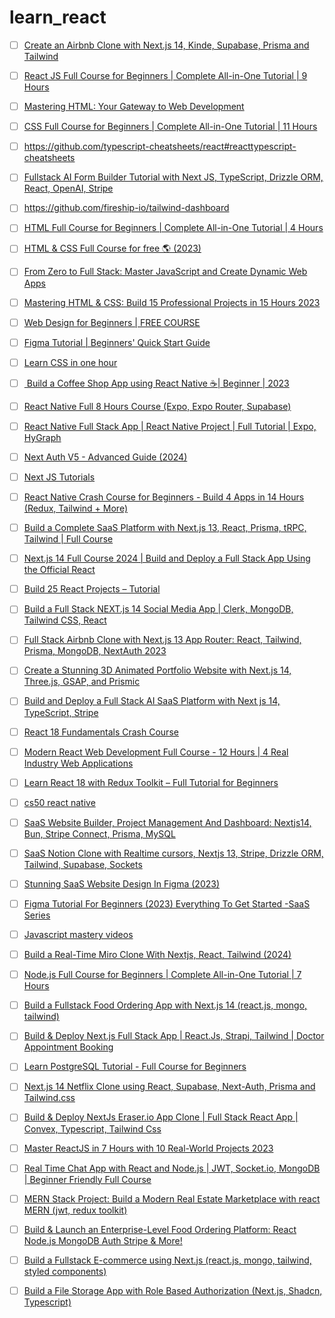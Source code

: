 # learn_react

- [ ] [Create an Airbnb Clone with Next.js 14, Kinde, Supabase, Prisma and Tailwind](https://www.youtube.com/watch?v=x-km17GzInE&t=18041s)
- [ ] [React JS Full Course for Beginners | Complete All-in-One Tutorial | 9 Hours](https://www.youtube.com/watch?v=RVFAyFWO4go)
- [ ] [Mastering HTML: Your Gateway to Web Development](https://www.youtube.com/watch?v=LXGYVvvWhfk&list=PLEO1AP6C14FxaYcZY8LZ3vN-67s53Y9Ph)
- [ ] [CSS Full Course for Beginners | Complete All-in-One Tutorial | 11 Hours](https://www.youtube.com/watch?v=n4R2E7O-Ngo)
- [ ] https://github.com/typescript-cheatsheets/react#reacttypescript-cheatsheets
- [ ] [Fullstack AI Form Builder Tutorial with Next JS, TypeScript, Drizzle ORM, React, OpenAI, Stripe](https://www.youtube.com/watch?v=zzWypOl4JkY)
- [ ] https://github.com/fireship-io/tailwind-dashboard
- [ ] [HTML Full Course for Beginners | Complete All-in-One Tutorial | 4 Hours](https://www.youtube.com/watch?v=mJgBOIoGihA)
- [ ] [HTML & CSS Full Course for free 🌎 (2023)](https://www.youtube.com/watch?v=HGTJBPNC-Gw)
- [ ] [From Zero to Full Stack: Master JavaScript and Create Dynamic Web Apps](https://www.youtube.com/watch?v=H3XIJYEPdus)
- [ ] [Mastering HTML & CSS: Build 15 Professional Projects in 15 Hours 2023](https://www.youtube.com/watch?v=bWACo_pvKxg)
- [ ] [Web Design for Beginners | FREE COURSE](https://www.youtube.com/watch?v=B-ytMSuwbf8)
- [ ] [Figma Tutorial | Beginners' Quick Start Guide](https://www.youtube.com/watch?v=zbVrPZeXZc0)
- [ ] [Learn CSS in one hour](https://www.youtube.com/watch?v=wRNinF7YQqQ)
- [ ] [ Build a Coffee Shop App using React Native ☕| Beginner | 2023](https://www.youtube.com/watch?v=W1Co2M-gsQE)
- [ ] [React Native Full 8 Hours Course (Expo, Expo Router, Supabase)](https://www.youtube.com/watch?v=rIYzLhkG9TA)
- [ ] [React Native Full Stack App | React Native Project | Full Tutorial | Expo, HyGraph](https://www.youtube.com/watch?v=Zs-W12TpAeM)
- [ ] [Next Auth V5 - Advanced Guide (2024)](https://www.youtube.com/watch?v=1MTyCvS05V4)
- [ ] [Next JS Tutorials](https://www.youtube.com/@codewithantonio/videos)
- [ ] [React Native Crash Course for Beginners - Build 4 Apps in 14 Hours (Redux, Tailwind + More)](https://www.youtube.com/watch?v=AkEnidfZnCU)
- [ ]  [Build a Complete SaaS Platform with Next.js 13, React, Prisma, tRPC, Tailwind | Full Course](https://www.youtube.com/watch?v=ucX2zXAZ1I0)
- [ ]  [Next.js 14 Full Course 2024 | Build and Deploy a Full Stack App Using the Official React](https://www.youtube.com/watch?v=wm5gMKuwSYk)
- [ ]  [Build 25 React Projects – Tutorial](https://www.youtube.com/watch?v=5ZdHfJVAY-s)
- [ ]  [Build a Full Stack NEXT.js 14 Social Media App | Clerk, MongoDB, Tailwind CSS, React](https://www.youtube.com/watch?v=yXSdYD_JHN4)
- [ ]  [Full Stack Airbnb Clone with Next.js 13 App Router: React, Tailwind, Prisma, MongoDB, NextAuth 2023](https://www.youtube.com/watch?v=c_-b_isI4vg)
- [ ]  [Create a Stunning 3D Animated Portfolio Website with Next.js 14, Three.js, GSAP, and Prismic](https://www.youtube.com/watch?v=rXDCAAkiC-s)
- [ ]  [Build and Deploy a Full Stack AI SaaS Platform with Next js 14, TypeScript, Stripe](https://www.youtube.com/watch?v=Ahwoks_dawU)
- [ ]  [React 18 Fundamentals Crash Course](https://www.youtube.com/watch?v=jLS0TkAHvRg)
- [ ]  [Modern React Web Development Full Course - 12 Hours | 4 Real Industry Web Applications](https://www.youtube.com/watch?v=XxXyfkrP298)
- [ ]  [Learn React 18 with Redux Toolkit – Full Tutorial for Beginners](https://www.youtube.com/watch?v=2-crBg6wpp0)

- [ ] [cs50 react native](https://www.edx.org/learn/react-native/harvard-university-cs50-s-mobile-app-development-with-react-native)
- [ ] [SaaS Website Builder, Project Management And Dashboard: Nextjs14, Bun, Stripe Connect, Prisma, MySQL](https://www.youtube.com/watch?v=6omuUOZcWL0)
- [ ] [SaaS Notion Clone with Realtime cursors, Nextjs 13, Stripe, Drizzle ORM, Tailwind, Supabase, Sockets](https://www.youtube.com/watch?v=A3l6YYkXzzg)
- [ ] [Stunning SaaS Website Design In Figma (2023)](https://www.youtube.com/watch?v=yC0JPJ2Uf6k)
- [ ] [Figma Tutorial For Beginners (2023) Everything To Get Started -SaaS Series](https://www.youtube.com/watch?v=sEvlKQTx4Tc)
- [ ] [Javascript mastery videos](https://www.youtube.com/@javascriptmastery/videos)
- [ ] [Build a Real-Time Miro Clone With Nextjs, React, Tailwind (2024)](https://www.youtube.com/watch?v=ADJKbuayubE)
- [ ] [Node.js Full Course for Beginners | Complete All-in-One Tutorial | 7 Hours](https://www.youtube.com/watch?v=f2EqECiTBL8)
- [ ] [Build a Fullstack Food Ordering App with Next.js 14 (react.js, mongo, tailwind)](https://www.youtube.com/watch?v=nGoSP3MBV2E)
- [ ] [Build & Deploy Next.js Full Stack App | React.Js, Strapi, Tailwind | Doctor Appointment Booking](https://www.youtube.com/watch?v=Qq7fBgRFQJo)
- [ ] [Learn PostgreSQL Tutorial - Full Course for Beginners](https://www.youtube.com/watch?v=qw--VYLpxG4)
- [ ] [Next.js 14 Netflix Clone using React, Supabase, Next-Auth, Prisma and Tailwind.css](https://www.youtube.com/watch?v=mTW3V2IpOrg)
- [ ] [Build & Deploy NextJs Eraser.io App Clone | Full Stack React App | Convex, Typescript, Tailwind Css](https://www.youtube.com/watch?v=sxn2GPQjJgc)
- [ ] [Master ReactJS in 7 Hours with 10 Real-World Projects 2023](https://www.youtube.com/watch?v=XrwsMN2IWnE)
- [ ] [Real Time Chat App with React and Node.js | JWT, Socket.io, MongoDB | Beginner Friendly Full Course](https://www.youtube.com/watch?v=HwCqsOis894)
- [ ] [MERN Stack Project: Build a Modern Real Estate Marketplace with react MERN (jwt, redux toolkit)](https://www.youtube.com/watch?v=VAaUy_Moivw)
- [ ] [Build & Launch an Enterprise-Level Food Ordering Platform: React Node.js MongoDB Auth Stripe & More!](https://www.youtube.com/watch?v=ardeKHEN1j4)
- [ ] [Build a Fullstack E-commerce using Next.js (react.js, mongo, tailwind, styled components)](https://www.youtube.com/watch?v=dTFXufTgfOE)
- [ ] [Build a File Storage App with Role Based Authorization (Next.js, Shadcn, Typescript)](https://www.youtube.com/watch?v=27hMNWcsa-Y)




